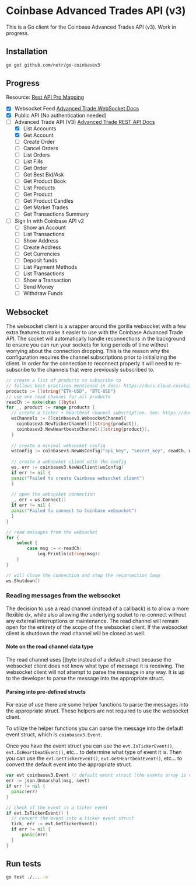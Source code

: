 # Coinbase Advanced Trades API (v3)

This is a Go client for the Coinbase Advanced Trades API (v3). Work in progress.

## Installation

```bash
go get github.com/netr/go-coinbasev3
```

## Progress
Resource: [Rest API Pro Mapping](https://docs.cloud.coinbase.com/advanced-trade-api/docs/rest-api-pro-mapping)
- [X] Websocket Feed [Advanced Trade WebSocket Docs](https://docs.cloud.coinbase.com/advanced-trade-api/docs/ws-overview)
- [X] Public API (No authentication needed)
- [ ] Advanced Trade API (V3) [Advanced Trade REST API Docs](https://docs.cloud.coinbase.com/advanced-trade-api/docs/rest-api-overview)
    - [x] List Accounts
    - [x] Get Account
    - [ ] Create Order
    - [ ] Cancel Orders
    - [ ] List Orders
    - [ ] List Fills
    - [ ] Get Order
    - [ ] Get Best Bid/Ask
    - [ ] Get Product Book
    - [ ] List Products
    - [ ] Get Product
    - [ ] Get Product Candles
    - [ ] Get Market Trades
    - [ ] Get Transactions Summary
- [ ] Sign In with Coinbase API v2
  - [ ] Show an Account
  - [ ] List Transactions
  - [ ] Show Address
  - [ ] Create Address
  - [ ] Get Currencies
  - [ ] Deposit funds
  - [ ] List Payment Methods
  - [ ] List Transactions
  - [ ] Show a Transaction
  - [ ] Send Money
  - [ ] Withdraw Funds
## Websocket

The websocket client is a wrapper around the gorilla websocket with a few extra features to make it easier to use with the Coinbase Advanced Trade API.
The socket will automatically handle reconnections in the background to ensure you can run your sockets for long periods of time without worrying about the connection dropping. This is the reason why the configuration requires the channel subscriptions prior to initializing the client. In order for the connection to reconnect properly it will need to re-subscribe to the channels that were previously subscribed to.

```go
// create a list of products to subscribe to 
// follows best practices mentioned in docs: https://docs.cloud.coinbase.com/advanced-trade-api/docs/ws-best-practices)
products := []string{"ETH-USD", "BTC-USD"}
// use one read channel for all products
readCh := make(chan []byte)
for _, product := range products {
  // create a ticker + heartbeat channel subscription. See: https://docs.cloud.coinbase.com/advanced-trade-api/docs/ws-channels
  wsChannels := []coinbasev3.WebsocketChannel{
    coinbasev3.NewTickerChannel([]string{product}),
    coinbasev3.NewHeartbeatsChannel([]string{product}),
  }
  
  // create a minimal websocket config
  wsConfig := coinbasev3.NewWsConfig("api_key", "secret_key", readCh, wsChannels)
  
  // create a websocket client with the config
  ws, err := coinbasev3.NewWsClient(wsConfig)
  if err != nil {
  panic("Failed to create Coinbase websocket client")
  }
  
  // open the websocket connection
  _, err = ws.Connect()
  if err != nil {
  panic("Failed to connect to Coinbase websocket")
  }
}

// read messages from the websocket
for {
    select {
        case msg := <-readCh:
            log.Println(string(msg))
    }
}

// will close the connection and stop the reconnection loop
ws.Shutdown()
```

### Reading messages from the websocket
The decision to use a read channel (instead of a callback) is to allow a more flexible dx, while also allowing the underlying socket to re-connect without any external interruptions or maintenance. The read channel will remain open for the entirety of the scope of the websocket client. If the websocket client is shutdown the read channel will be closed as well.

#### Note on the read channel data type
The read channel uses []byte instead of a default struct because the websocket client does not know what type of message it is receiving. The websocket client will not attempt to parse the message in any way. It is up to the developer to parse the message into the appropriate struct.

#### Parsing into pre-defined structs
For ease of use there are some helper functions to parse the messages into the appropriate struct. These helpers are not required to use the websocket client.

To utilize the helper functions you can parse the message into the default event struct, which is `coinbasev3.Event`.

Once you have the event struct you can use the `evt.IsTickerEvent()`, `evt.IsHeartbeatEvent()`, etc... to determine what type of event it is. Then you can use the `evt.GetTickerEvent()`, `evt.GetHeartbeatEvent()`, etc... to convert the default event into the appropriate struct.

```go
var evt coinbasev3.Event // default event struct (the events array is defined as an interface{})
err := json.Unmarshal(msg, &evt)
if err != nil {
  panic(err)
}

// check if the event is a ticker event
if evt.IsTickerEvent() {
  // convert the event into a ticker event struct
  tick, err := evt.GetTickerEvent()
  if err != nil {
      panic(err)
  }
}
```
## Run tests

```bash
go test ./... -v
```
